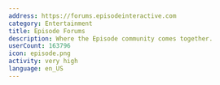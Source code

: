 ```yaml
---
address: https://forums.episodeinteractive.com
category: Entertainment
title: Episode Forums
description: Where the Episode community comes together.
userCount: 163796
icon: episode.png
activity: very high
language: en_US
---
```

